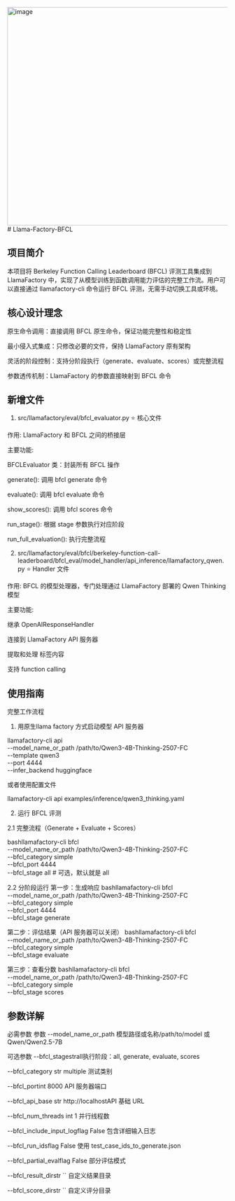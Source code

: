 <img width="741" height="499" alt="image" src="https://github.com/user-attachments/assets/cfb19985-d080-44b9-9459-38fc7f9413e0" /># Llama-Factory-BFCL
## 项目简介
本项目将 Berkeley Function Calling Leaderboard (BFCL) 评测工具集成到 LlamaFactory 中，实现了从模型训练到函数调用能力评估的完整工作流。用户可以直接通过 llamafactory-cli 命令运行 BFCL 评测，无需手动切换工具或环境。

## 核心设计理念

原生命令调用：直接调用 BFCL 原生命令，保证功能完整性和稳定性

最小侵入式集成：只修改必要的文件，保持 LlamaFactory 原有架构

灵活的阶段控制：支持分阶段执行（generate、evaluate、scores）或完整流程

参数透传机制：LlamaFactory 的参数直接映射到 BFCL 命令

## 新增文件
1. src/llamafactory/eval/bfcl_evaluator.py ⭐️ 核心文件

作用: LlamaFactory 和 BFCL 之间的桥接层

主要功能:

BFCLEvaluator 类：封装所有 BFCL 操作

generate(): 调用 bfcl generate 命令

evaluate(): 调用 bfcl evaluate 命令

show_scores(): 调用 bfcl scores 命令

run_stage(): 根据 stage 参数执行对应阶段

run_full_evaluation(): 执行完整流程

2. src/llamafactory/eval/bfcl/berkeley-function-call-leaderboard/bfcl_eval/model_handler/api_inference/llamafactory_qwen.py ⭐️ Handler 文件

作用: BFCL 的模型处理器，专门处理通过 LlamaFactory 部署的 Qwen Thinking 模型

主要功能:

继承 OpenAIResponseHandler

连接到 LlamaFactory API 服务器

提取和处理 <think> 标签内容

支持 function calling

## 使用指南

完整工作流程

1. 用原生llama factory 方式启动模型 API 服务器

llamafactory-cli api \
    --model_name_or_path /path/to/Qwen3-4B-Thinking-2507-FC \
    --template qwen3 \
    --port 4444 \
    --infer_backend huggingface

或者使用配置文件

llamafactory-cli api examples/inference/qwen3_thinking.yaml

2. 运行 BFCL 评测
   
2.1 完整流程（Generate + Evaluate + Scores）

bashllamafactory-cli bfcl \
    --model_name_or_path /path/to/Qwen3-4B-Thinking-2507-FC \
    --bfcl_category simple \
    --bfcl_port 4444 \
    --bfcl_stage all  # 可选，默认就是 all
    
2.2 分阶段运行
第一步：生成响应
bashllamafactory-cli bfcl \
    --model_name_or_path /path/to/Qwen3-4B-Thinking-2507-FC \
    --bfcl_category simple \
    --bfcl_port 4444 \
    --bfcl_stage generate
    
第二步：评估结果（API 服务器可以关闭）
bashllamafactory-cli bfcl \
    --model_name_or_path /path/to/Qwen3-4B-Thinking-2507-FC \
    --bfcl_category simple \
    --bfcl_stage evaluate

第三步：查看分数
bashllamafactory-cli bfcl \
    --model_name_or_path /path/to/Qwen3-4B-Thinking-2507-FC \
    --bfcl_category simple \
    --bfcl_stage scores

## 参数详解
必需参数
参数  --model_name_or_path   模型路径或名称/path/to/model 或 Qwen/Qwen2.5-7B

可选参数
--bfcl_stagestrall执行阶段：all, generate, evaluate, scores 

--bfcl_category  str  multiple 测试类别

--bfcl_portint 8000 API 服务器端口

--bfcl_api_base  str  http://localhostAPI 基础 URL

--bfcl_num_threads int  1  并行线程数

--bfcl_include_input_logflag False 包含详细输入日志

--bfcl_run_idsflag  False 使用 test_case_ids_to_generate.json

--bfcl_partial_evalflag  False  部分评估模式

--bfcl_result_dirstr  ``   自定义结果目录

--bfcl_score_dirstr  ``  自定义评分目录

